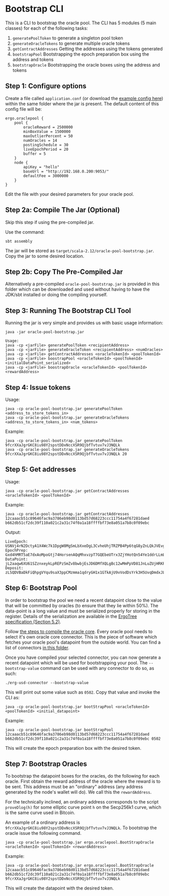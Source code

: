 # Bootstrap CLI
This is a CLI to bootstrap the oracle pool. The CLI has 5 modules (5 main classes) for each of the following tasks:
1. `generatePoolToken` to generate a singleton pool token
2. `generateOracleTokens` to generate multiple oracle tokens
3. `getContractAddresses` Getting the addresses using the tokens generated
4. `bootstrapPool` Bootstrapping the epoch preparation box using the address and tokens
5. `bootstrapOracle` Bootstrapping the oracle boxes using the address and tokens

## Step 1: Configure options

Create a file called `application.conf` (or download the [example config here](application.conf)) within the same folder where the jar is present. The default content of this config file will be:

    ergo.oraclepool {
        pool {
            oracleReward = 2500000
            minBoxValue = 1500000
            maxOutlierPercent = 50
            numOracles = 14
            postingSchedule = 30
            liveEpochPeriod = 20
            buffer = 5
        }
        node {
            apiKey = "hello"
            baseUrl = "http://192.168.0.200:9053/"
            defaultFee = 3000000
        }
    }

Edit the file with your desired parameters for your oracle pool.

## Step 2a: Compile The Jar (Optional)

Skip this step if using the pre-compiled jar.

Use the command:

    sbt assembly

The jar will be stored as `target/scala-2.12/oracle-pool-bootstrap.jar`.
Copy the jar to some desired location.


## Step 2b: Copy The Pre-Compiled Jar

Alternatively a pre-compiled `oracle-pool-bootstrap.jar` is provided in this folder which can be downloaded and used without having to have the JDK/sbt installed or doing the compiling yourself.


## Step 3: Running The Bootstrap CLI Tool

Running the jar is very simple and provides us with basic usage information:

    java -jar oracle-pool-bootstrap.jar

    Usage:
    java -cp <jarFile> generatePoolToken <recipientAddress>
    java -cp <jarFile> generateOracleToken <recipientAddress> <numOracles>
    java -cp <jarFile> getContractAddresses <oracleTokenId> <poolTokenId>
    java -cp <jarFile> boostrapPool <oracleTokenId> <poolTokenId> <initialDataPoint_serialized>
    java -cp <jarFile> boostrapOracle <oracleTokenId> <poolTokenId> <rewardAddress>


## Step 4: Issue tokens

Usage:

    java -cp oracle-pool-bootstrap.jar generatePoolToken <address_to_store_tokens_in>
    java -cp oracle-pool-bootstrap.jar generateOracleTokens <address_to_store_tokens_in> <num_tokens>

Example:

    java -cp oracle-pool-bootstrap.jar generatePoolToken 9fcrXXaJgrGKC8iu98Y2spstDDxNccXSR9QjbfTvtuv7vJ3NQLk
    java -cp oracle-pool-bootstrap.jar generateOracleTokens 9fcrXXaJgrGKC8iu98Y2spstDDxNccXSR9QjbfTvtuv7vJ3NQLk 20

## Step 5: Get addresses

Usage:

    java -cp oracle-pool-bootstrap.jar getContractAddresses <oracleTokenId> <poolTokenId>

Example:

    java -cp oracle-pool-bootstrap.jar getContractAddresses 12caaacb51c89646fac9a3786eb98d0113bd57d68223ccc11754a4f67281daed b662db51cf2dc39f110a021c2a31c74f0a1a18ffffbf73e8a051a7b8c0f09ebc

Output:

    LiveEpoch: USNVj4rN2DctyA1X4Wc7k1DpgW8MgSmLbXxeDgL3CvheUhjTRZPB4Pp6tqG8yZnLQkJVEvgHeWQjMwbKcYdKkGwKYN7coUCPXDwVjsniPEu7wuyzVsWrDH4q8CRatjfiVE3U8growjbfNUq6xcg8AQdShGAhduZpYeUULp7bgTHwQe7c1oWaFLKszSaZwKExY8TtrvJJacK4mj5bMFAzYGwrTNvMenpYqaiUfPd5e5i2vx3dT23RXYpJs6GZ4Mgyr2yYo98MKWUhxnfBK4UBSm1MLwH3p3oFii3L2KkUrZpBtP5tckGHVi98Hwew2cMhWNugyVRv328MSXTm8USZx1DpAvRxDd4JgCjnxzfWyFUa1qvWXKDcpig9Q9WMucXn8USd1vjT5n5V4h5kBxqsNFZzRmbTGA7KUmgnTu7kFE5PjkfJZSPNZJNmazG6UmjBZhs6DXnaHTnccFtjC11eWYsMm1pU4d4Y4fsJpd6z
    EpochPrep: Gxd4hMRT5aE7dxAoMpoGtj74HorsenAQqMhxvzpT7GQEbeUTrx3ZjYHotQn54Ye1ddrLLmLsya6ryMvJYPkcdkCvyv6CMBshCDpEebRdfKGxKaNZ3QEYPomT1eqX594zZJhXddD9eGSXndCzSWLVkcxpFx3ubCWo7zCox1hZqWMbSUGmXLJPWRLpGb8DTBTzxEfqSugnJEUwgg7a2hyh61wthK4FCM7y3zk4vNYYrdGWwKAW2Dz5VPoHaMh3zbRtQbwpdfYBdSbbBHn4MexaXe9SHNU9aP5mSzb8cnYGgE22kLgtYeBq3BPmqeJp3usRz3QYuCE8Z727n6fFGHzJw5drVWetG24eqYkzVoN7mF6DtRxsjrXnQF3u3ofzgzKPgR7Hi6Me8Puz2s
    DataPoint: jL2aaqw6XU61SZznxeykLpREPzSmZv8bwbjEsJD6DMfXQLgBc12wMmPpVD81JnLuZUjHRKPysKxKQhcBaqDs7ZAtYwRuYmQojzKK9bHXDUY8N4BiJx8AUG8VEaggD4ztWSeQHrW7EbFxpXgaMKuzuN1Gq4zoYDArstgcrHKwg2uCeGeXiydQXRWEyE8e6noAP13nUBSmNNNVqkM9JGUVAJYo4GGdVFg8FRtFWcNdtbxCKfw4JGVhakCGj4qvd
    Deposit: zLSQDVBaDkFiQhpgVYqu9saX3ppCMzmma1qdryGH1x1GTkAjU9vVodDsYrk3H5UvqDmdxJLoDADg69KXyL9gVGW2NER7GxMotdh46Bzr9P9tJwPdgvNhSdoXYrLTemKadCU46aGy81YneoKB7xjz3a1v4Aar3n71XysQ6HwdKcJt8WFKqbZmRx4JnJTtBUtsdD184oU623BXA93cGrG1fFuFzSALqGztnS9Ai4JP6NcM8LE2wU

## Step 6: Bootstrap Pool

In order to bootstrap the pool we need a recent datapoint close to the value that will be committed by oracles (to ensure that they lie within 50%).
The data-point is a long value and must be serialized properly for storing in the register.
Details of the serialization are available in the [ErgoTree specification (Section 5.2)](https://ergoplatform.org/docs/ErgoTree.pdf).

Follow [the steps to compile the oracle core](https://github.com/ergoplatform/oracle-core).
Every oracle pool needs to select it's own oracle core connector. This is the piece of software which fetches your oracle pool's datapoint from the outside world.
You can find a list of connectors [in this folder](../connectors).

Once you have compiled your selected connector, you can now generate a recent datapoint which will be used for bootstrapping your pool.
The `--bootstrap-value` command can be used with any connector to do so, as such:

    ./erg-usd-connector --bootstrap-value

This will print out some value such as `0502`. Copy that value and invoke the CLI as:

    java -cp oracle-pool-bootstrap.jar bootStrapPool <oracleTokenId> <poolTokenId> <initial_datapoint>

Example:

    java -cp oracle-pool-bootstrap.jar bootStrapPool 12caaacb51c89646fac9a3786eb98d0113bd57d68223ccc11754a4f67281daed b662db51cf2dc39f110a021c2a31c74f0a1a18ffffbf73e8a051a7b8c0f09ebc 0502

This will create the epoch preparation box with the desired token.

## Step 7: Bootstrap Oracles

To bootstrap the datapoint boxes for the oracles, do the following for each oracle. First obtain the reward address of the oracle where the reward is to be sent.
This address must be an "ordinary" address (any address generated by the node's wallet will do). We call this the `rewardAddress`.

For the technically inclined, an ordinary address corresponds to the script `proveDlog(h)` for some elliptic curve point `h` on the Secp256k1 curve, which is
the same curve used in Bitcoin.

An example of a ordinary address is `9fcrXXaJgrGKC8iu98Y2spstDDxNccXSR9QjbfTvtuv7vJ3NQLk`. To bootstrap the oracle issue the following command.

    java -cp oracle-pool-bootstrap.jar ergo.oraclepool.BootStrapOracle <oracleTokenId> <poolTokenId> <rewardAddress>

Example:

    java -cp oracle-pool-bootstrap.jar ergo.oraclepool.BootStrapOracle 12caaacb51c89646fac9a3786eb98d0113bd57d68223ccc11754a4f67281daed b662db51cf2dc39f110a021c2a31c74f0a1a18ffffbf73e8a051a7b8c0f09ebc 9fcrXXaJgrGKC8iu98Y2spstDDxNccXSR9QjbfTvtuv7vJ3NQLk

This will create the datapoint with the desired token.
